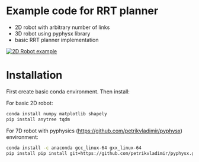 # Example code for RRT planner
- 2D robot with arbitrary number of links
- 3D robot using pyphysx library
- basic RRT planner implementation

[![2D Robot example]({fig/2d_robot_example_frame.png})]({video/2d_robot_example.mp4} "2D Robot Example")

# Installation
First create basic conda environment. Then install:


For basic 2D robot:
```bash
conda install numpy matplotlib shapely
pip install anytree tqdm 
```


For 7D robot with pyphysics (https://github.com/petrikvladimir/pyphysx) environment:
```bash
conda install -c anaconda gcc_linux-64 gxx_linux-64
pip install pip install git+https://github.com/petrikvladimir/pyphysx.git@master
```


